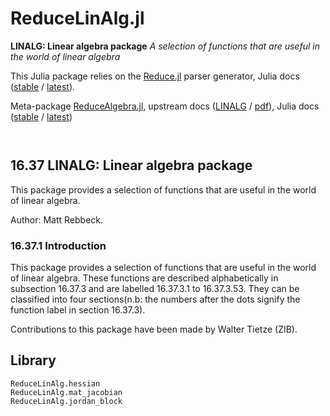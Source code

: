 # ReduceLinAlg.jl

**LINALG: Linear algebra package**
*A selection of functions that are useful in the world of linear algebra*

This Julia package relies on the [Reduce.jl](https://github.com/chakravala/Reduce.jl) parser generator, Julia docs ([stable](https://chakravala.github.io/Reduce.jl/stable) / [latest](https://chakravala.github.io/Reduce.jl/latest)).

Meta-package [ReduceAlgebra.jl](https://github.com/JuliaReducePkg/ReduceAlgebra.jl), upstream docs ([LINALG](http://www.reduce-algebra.com/manual/manualse127.html) / [pdf](http://www.reduce-algebra.com/manual/contributed/linalg.pdf)), Julia docs ([stable](https://JuliaReducePkg.github.io/ReduceLinAlg.jl/stable) / [latest](https://JuliaReducePkg.github.io/ReduceLinAlg.jl/latest))

```@contents
```

```@index
```

## 16.37 LINALG: Linear algebra package

This package provides a selection of functions that are useful in the world of linear algebra.

Author: Matt Rebbeck.

### 16.37.1 Introduction

This package provides a selection of functions that are useful in the world of linear algebra. These functions are described alphabetically in subsection 16.37.3 and are labelled 16.37.3.1 to 16.37.3.53. They can be classified into four sections(n.b: the numbers after the dots signify the function label in section 16.37.3).

Contributions to this package have been made by Walter Tietze (ZIB). 

## Library

```@docs
ReduceLinAlg.hessian
ReduceLinAlg.mat_jacobian
ReduceLinAlg.jordan_block
```
